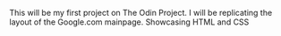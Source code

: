 This will be my first project on The Odin Project. I will be replicating the layout of the Google.com mainpage. 
Showcasing HTML and CSS